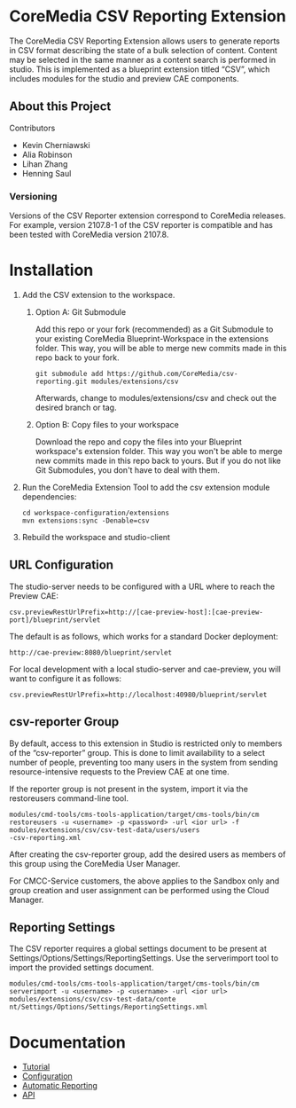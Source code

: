 # CoreMedia CSV Reporting Extension

The CoreMedia CSV Reporting Extension allows users to generate reports in CSV format describing the state of a bulk selection of content. Content may be selected in the same manner as a content search is performed in studio. This is implemented as a blueprint extension titled “CSV”, which includes modules for the studio and preview CAE components.

## About this Project
Contributors
- Kevin Cherniawski
- Alia Robinson
- Lihan Zhang
- Henning Saul

### Versioning
Versions of the CSV Reporter extension correspond to CoreMedia releases. For example, version 2107.8-1 of the CSV reporter is compatible and has been tested with CoreMedia version 2107.8.

# Installation
1. Add the CSV extension to the workspace.
   1. Option A: Git Submodule

      Add this repo or your fork (recommended) as a Git Submodule to your existing CoreMedia Blueprint-Workspace in the extensions folder. This way, you will be able to merge new commits made in this repo back to your fork.
      ```
      git submodule add https://github.com/CoreMedia/csv-reporting.git modules/extensions/csv
      ```
      Afterwards, change to modules/extensions/csv and check out the desired branch or tag.
   2. Option B: Copy files to your workspace
   
      Download the repo and copy the files into your Blueprint workspace's extension folder. 
      This way you won't be able to merge new commits made in this repo back to yours. But if you do not like Git Submodules, you don't have to deal with them.
2. Run the CoreMedia Extension Tool to add the csv extension module dependencies:
    ```
    cd workspace-configuration/extensions
    mvn extensions:sync -Denable=csv
    ```
3. Rebuild the workspace and studio-client

## URL Configuration
The studio-server needs to be configured with a URL where to reach the Preview CAE:
```
csv.previewRestUrlPrefix=http://[cae-preview-host]:[cae-preview-port]/blueprint/servlet
```

The default is as follows, which works for a standard Docker deployment:
```
http://cae-preview:8080/blueprint/servlet
```

For local development with a local studio-server and cae-preview, you will want to configure it as follows:
```
csv.previewRestUrlPrefix=http://localhost:40980/blueprint/servlet
```

## csv-reporter Group
By default, access to this extension in Studio is restricted only to members of the “csv-reporter” group. This is done to limit availability to a select number of people, preventing too many users in the system from sending resource-intensive requests to the Preview CAE at one time. 

If the reporter group is not present in the system, import it via the restoreusers command-line tool. 
```
modules/cmd-tools/cms-tools-application/target/cms-tools/bin/cm restoreusers -u <username> -p <password> -url <ior url> -f modules/extensions/csv/csv-test-data/users/users
-csv-reporting.xml
```

After creating the csv-reporter group, add the desired users as members of this group using the CoreMedia User Manager. 

For CMCC-Service customers, the above applies to the Sandbox only and group creation and user assignment can be performed using the Cloud Manager.  

## Reporting Settings
The CSV reporter requires a global settings document to be present at Settings/Options/Settings/ReportingSettings. Use the serverimport tool to import the provided settings document.
```
modules/cmd-tools/cms-tools-application/target/cms-tools/bin/cm serverimport -u <username> -p <username> -url <ior url> modules/extensions/csv/csv-test-data/conte
nt/Settings/Options/Settings/ReportingSettings.xml
```

# Documentation
* [Tutorial](https://github.com/CoreMedia/csv-reporting/blob/master/documentation/Tutorial.md)
* [Configuration](https://github.com/CoreMedia/csv-reporting/blob/master/documentation/Configuration.md)
* [Automatic Reporting](https://github.com/CoreMedia/csv-reporting/blob/master/documentation/AutomaticReporting.md)
* [API](https://github.com/CoreMedia/csv-reporting/blob/master/documentation/API.md)
